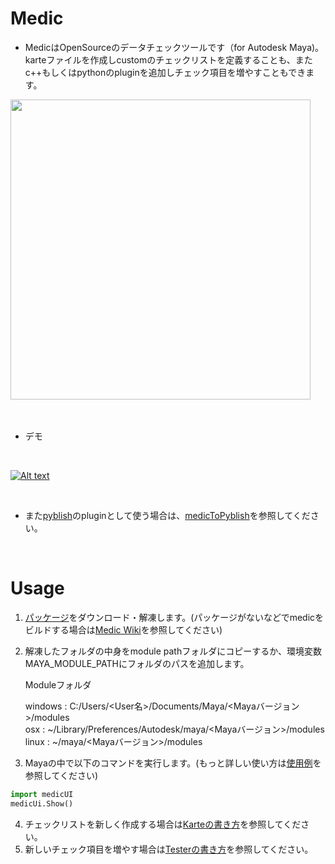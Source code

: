 # Medic

* MedicはOpenSourceのデータチェックツールです（for Autodesk Maya)。karteファイルを作成しcustomのチェックリストを定義することも、またc++もしくはpythonのpluginを追加しチェック項目を増やすこともできます。

<img src="https://github.com/sol-ansano-kim/medic/wiki/images/medic.png" width="480"> 
<br><br><br>

* デモ  
<br>

[![Alt text](https://github.com/sol-ansano-kim/medic/wiki/images/medic_youtube.png)](https://youtu.be/FjWmc0GHiL8)

<br>

* また[pyblish](http://pyblish.com)のpluginとして使う場合は、[medicToPyblish](https://github.com/sol-ansano-kim/medicToPyblish)を参照してください。

<br>

# Usage

1. [パッケージ](https://github.com/sol-ansano-kim/medic/releases)をダウンロード・解凍します。(パッケージがないなどでmedicをビルドする場合は[Medic Wiki](https://github.com/sol-ansano-kim/medic/wiki/Japaness#ビルド)を参照してください)
2. 解凍したフォルダの中身をmodule pathフォルダにコピーするか、環境変数MAYA_MODULE_PATHにフォルダのパスを追加します。

   Moduleフォルダ

    windows : C:/Users/<User名>/Documents/Maya/<Mayaバージョン>/modules  
    osx : ~/Library/Preferences/Autodesk/maya/<Mayaバージョン>/modules  
    linux : ~/maya/<Mayaバージョン>/modules  

3. Mayaの中で以下のコマンドを実行します。(もっと詳しい使い方は[使用例](https://github.com/sol-ansano-kim/medic/wiki/Japaness#使用例)を参照してください)

```python
import medicUI
medicUi.Show()
```

4. チェックリストを新しく作成する場合は[Karteの書き方](https://github.com/sol-ansano-kim/medic/wiki/Japaness#karte)を参照してください。
5. 新しいチェック項目を増やす場合は[Testerの書き方](https://github.com/sol-ansano-kim/medic/wiki/Japaness#custom-tester)を参照してください。